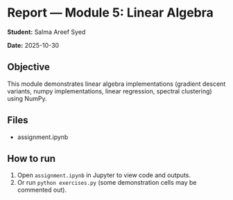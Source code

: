 # Report — Module 5: Linear Algebra

**Student:** Salma Areef Syed

**Date:** 2025-10-30

## Objective

This module demonstrates linear algebra implementations (gradient descent variants, numpy implementations, linear regression, spectral clustering) using NumPy.

## Files
- assignment.ipynb

## How to run

1. Open `assignment.ipynb` in Jupyter to view code and outputs.
2. Or run `python exercises.py` (some demonstration cells may be commented out).
